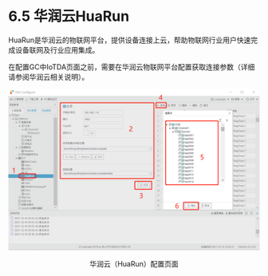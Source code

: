 # 6.5 华润云HuaRun

HuaRun是华润云的物联网平台，提供设备连接上云，帮助物联网行业用户快速完成设备联网及行业应用集成。

在配置GC中IoTDA页面之前，需要在华润云物联网平台配置获取连接参数（详细请参阅华润云相关说明）。

![华润云（HuaRun）](assets/华润云（HuaRun）.png)

<center>华润云（HuaRun）配置页面</center>

